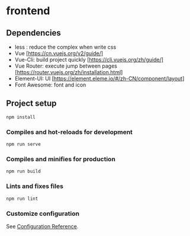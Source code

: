 # frontend
## Dependencies

- less : reduce the complex when write css
- Vue [https://cn.vuejs.org/v2/guide/]
- Vue-Cli: build project quickly [https://cli.vuejs.org/zh/guide/]
- Vue Router: execute jump between pages [https://router.vuejs.org/zh/installation.html]
- Element-UI: UI [https://element.eleme.io/#/zh-CN/component/layout]
- Font Awesome: font and icon


  

## Project setup
```
npm install
```

### Compiles and hot-reloads for development
```
npm run serve
```

### Compiles and minifies for production
```
npm run build
```

### Lints and fixes files
```
npm run lint
```

### Customize configuration
See [Configuration Reference](https://cli.vuejs.org/config/).
